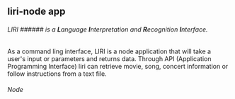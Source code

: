 ## liri-node app
###### LIRI ###### is a ***L***anguage **I**nterpretation and **R**ecognition **I**nterface. 
As a command ling interface, LIRI is a node application that will take a user's input or parameters and returns data.  Through API (Application Programming Interface) liri can retrieve movie, song, concert information or follow instructions from a text file.   

###### Node ###### 


